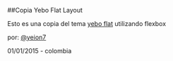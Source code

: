 ##Copia Yebo Flat Layout

Esto es una copia del tema [yebo flat](http://peterfinlan.com/yebo-flat-layout) utilizando flexbox

por: [@yeion7](www.twitter.com/yeion7)

01/01/2015 - colombia
